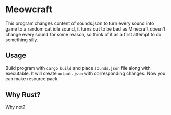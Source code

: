 # Meowcraft
This program changes content of sounds.json to turn every sound into game to a random cat idle sound, it turns out to be bad as Minecraft doesn't change every sound for some reason, so think of it as a first attempt to do something silly.

## Usage
Build program with `cargo build` and place `sounds.json` file along with executable. It will create `output.json` with corresponding changes. Now you can make resource pack.

## Why Rust?
Why not?
